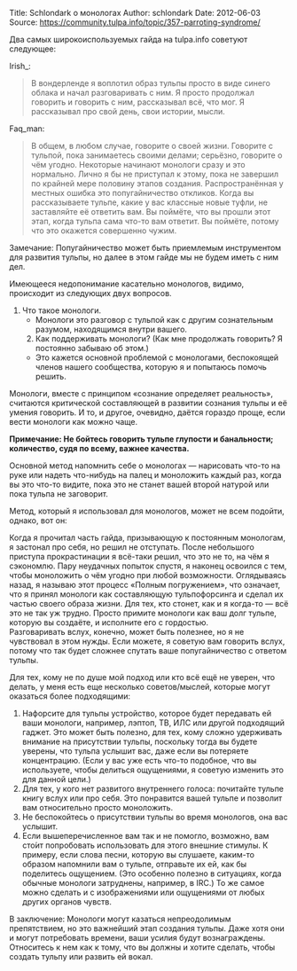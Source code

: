 Title: Schlondark о монологах
Author: schlondark
Date: 2012-06-03
Source: https://community.tulpa.info/topic/357-parroting-syndrome/

Два самых широкоиспользуемых гайда на tulpa.info советуют следующее:

Irish\_:

> В вондерленде я воплотил образ тульпы просто в виде синего облака и начал разговаривать с ним. Я просто продолжал говорить и говорить с ним, рассказывал всё, что мог. Я рассказывал про свой день, свои истории, мысли.

Faq\_man:

> В общем, в любом случае, говорите о своей жизни. Говорите с тульпой, пока занимаетесь своими делами; серьёзно, говорите о чём угодно. Некоторые начинают монологи сразу и это нормально. Лично я бы не приступал к этому, пока не завершил по крайней мере половину этапов создания. Распространённая у местных ошибка это попугайничество откликов. Когда вы рассказываете тульпе, какие у вас классные новые туфли, не заставляйте её ответить вам. Вы поймёте, что вы прошли этот этап, когда тульпа сама что-то вам ответит. Вы поймёте, потому что это окажется совершенно чужим.

Замечание: Попугайничество может быть приемлемым инструментом для развития тульпы, но далее в этом гайде мы не будем иметь с ним дел.

Имеющееся недопонимание касательно монологов, видимо, происходит из следующих двух вопросов.

1.  Что такое монологи.
    *   Монологи это разговор с тульпой как с другим сознательным разумом, находящимся внутри вашего.
    2.  Как поддерживать монологи? (Как мне продолжать говорить? Я постоянно забываю об этом.)
    *   Это кажется основной проблемой с монологами, беспокоящей членов нашего сообщества, которую я и попытаюсь помочь решить.
    
Монологи, вместе с принципом «сознание определяет реальность», считаются критической составляющей в развитии сознания тульпы и её умения говорить. И то, и другое, очевидно, даётся гораздо проще, если вести монологи как можно чаще.

**Примечание: Не бойтесь говорить тульпе глупости и банальности; количество, судя по всему, важнее качества.**

Основной метод напомнить себе о монологах — нарисовать что-то на руке или надеть что-нибудь на палец и моноложить каждый раз, когда вы это что-то видите, пока это не станет вашей второй натурой или пока тульпа не заговорит.

Метод, который я использовал для монологов, может не всем подойти, однако, вот он:

Когда я прочитал часть гайда, призывающую к постоянным монологам, я застонал про себя, но решил не отступать. После небольшого приступа прокрастинации я всё-таки решил, что это не то, на чём я сэкономлю. Пару неудачных попыток спустя, я наконец освоился с тем, чтобы моноложить о чём угодно при любой возможности. Оглядываясь назад, я называю этот процесс «Полным погружением», что означает, что я принял монологи как составляющую тульпофорсинга и сделал их частью своего образа жизни. Для тех, кто стонет, как и я когда-то — всё это не так уж трудно. Просто примите монологи как ваш долг тульпе, которую вы создаёте, и исполните его с гордостью.  
Разговаривать вслух, конечно, может быть полезнее, но я не чувствовал в этом нужды. Если можете, я советую вам говорить вслух, потому что так будет сложнее спутать ваше попугайничество с ответом тульпы.

Для тех, кому не по душе мой подход или кто всё ещё не уверен, что делать, у меня есть еще несколько советов/мыслей, которые могут оказаться более подходящими:

1.  Нафорсите для тульпы устройство, которое будет передавать ей ваши монологи, например, лэптоп, ТВ, ИЛС или другой подходящий гаджет. Это может быть полезно, для тех, кому сложно удерживать внимание на присутствии тульпы, поскольку тогда вы будете уверены, что тульпа услышит вас, даже если вы потеряете концентрацию. (Если у вас уже есть что-то подобное, что вы используете, чтобы делиться ощущениями, я советую изменить это для данной цели.)
2.  Для тех, у кого нет развитого внутреннего голоса: почитайте тульпе книгу вслух или про себя. Это понравится вашей тульпе и позволит вам относительно просто моноложить.
3.  Не беспокойтесь о присутствии тульпы во время монологов, она вас услышит.
4.  Если вышеперечисленное вам так и не помогло, возможно, вам сто́ит попробовать использовать для этого внешние стимулы. К примеру, если слова песни, которую вы слушаете, каким-то образом напомнили вам о тульпе, отправьте их ей, как бы поделитесь ощущением. (Это особенно полезно в ситуациях, когда обычные монологи затруднены, например, в IRC.) То же самое можно сделать и с изображениями или ощущениями от любых других органов чувств.

В заключение: Монологи могут казаться непреодолимым препятствием, но это важнейший этап создания тульпы. Даже хотя они и могут потребовать времени, ваши усилия будут вознаграждены. Относитесь к нем как к тому, что вы должны и хотите сделать, чтобы создать тульпу или развить ей вокал.